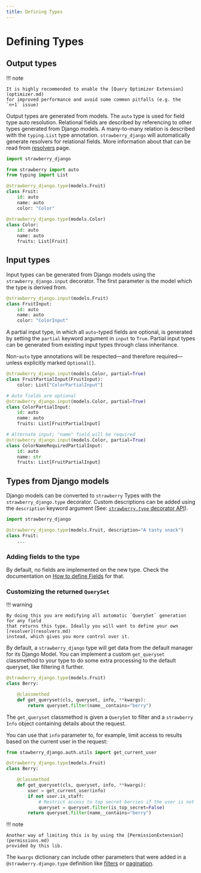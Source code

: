 ```yaml
---
title: Defining Types
---
```


# Defining Types

## Output types

!!! note

    It is highly recommended to enable the [Query Optimizer Extension](optimizer.md)
    for improved performance and avoid some common pitfalls (e.g. the `n+1` issue)

Output types are generated from models. The `auto` type is used for field type auto resolution.
Relational fields are described by referencing to other types generated from Django models.
A many-to-many relation is described with the `typing.List` type annotation.
`strawberry_django` will automatically generate resolvers for relational fields.
More information about that can be read from [resolvers](resolvers.md) page.

```python title="types.py"
import strawberry_django

from strawberry import auto
from typing import List

@strawberry_django.type(models.Fruit)
class Fruit:
    id: auto
    name: auto
    color: "Color"

@strawberry_django.type(models.Color)
class Color:
    id: auto
    name: auto
    fruits: List[Fruit]
```

## Input types

Input types can be generated from Django models using the `strawberry_django.input` decorator.
The first parameter is the model which the type is derived from.

```python title="types.py"
@strawberry_django.input(models.Fruit)
class FruitInput:
    id: auto
    name: auto
    color: "ColorInput"
```

A partial input type, in which all `auto`-typed fields are optional, is generated by setting the `partial` keyword argument in `input` to `True`.
Partial input types can be generated from existing input types through class inheritance.

Non-`auto` type annotations will be respected—and therefore required—unless explicitly marked `Optional[]`.

```python title="types.py"
@strawberry_django.input(models.Color, partial=True)
class FruitPartialInput(FruitInput):
    color: List["ColorPartialInput"]

# Auto fields are optional
@strawberry_django.input(models.Color, partial=True)
class ColorPartialInput:
    id: auto
    name: auto
    fruits: List[FruitPartialInput]

# Alternate input; "name" field will be required
@strawberry_django.input(models.Color, partial=True)
class ColorNameRequiredPartialInput:
    id: auto
    name: str
    fruits: List[FruitPartialInput]
```

## Types from Django models

Django models can be converted to `strawberry` Types with the `strawberry_django.type` decorator. Custom descriptions can be added using the `description` keyword argument (See: [`strawberry.type` decorator API](https://strawberry.rocks/docs/types/object-types#api)).

```python title="types.py"
import strawberry_django

@strawberry_django.type(models.Fruit, description="A tasty snack")
class Fruit:
    ...
```

### Adding fields to the type

By default, no fields are implemented on the new type. Check the documentation
on [How to define Fields](fields.md) for that.

### Customizing the returned `QuerySet`

!!! warning

    By doing this you are modifying all automatic `QuerySet` generation for any field
    that returns this type. Ideally you will want to define your own [resolver](resolvers.md)
    instead, which gives you more control over it.

By default, a `strawberry_django` type will get data from the default manager for its Django Model.
You can implement a custom `get_queryset` classmethod to your type to do some extra processing to the default queryset,
like filtering it further.

```python title="types.py"
@strawberry_django.type(models.Fruit)
class Berry:

    @classmethod
    def get_queryset(cls, queryset, info, **kwargs):
        return queryset.filter(name__contains="berry")
```

The `get_queryset` classmethod is given a `QuerySet` to filter and
a `strawberry` `Info` object containing details about the request.

You can use that `info` parameter to, for example,
limit access to results based on the current user in the request:

```python title="types.py"
from stawberry_django.auth.utils import get_current_user

@strawberry_django.type(models.Fruit)
class Berry:

    @classmethod
    def get_queryset(cls, queryset, info, **kwargs):
        user = get_current_user(info)
        if not user.is_staff:
            # Restrict access to top secret berries if the user is not a staff member
            queryset = queryset.filter(is_top_secret=False)
        return queryset.filter(name__contains="berry")
```

!!! note

    Another way of limiting this is by using the [PermissionExtension](permissions.md)
    provided by this lib.

The `kwargs` dictionary can include other parameters that were added in a `@strawberry.django.type` definition
like [filters](filters.md) or [pagination](pagination.md).
